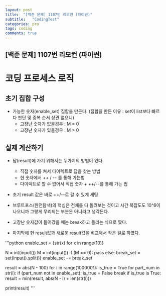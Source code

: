 ```yaml
---
layout: post
title:  "[백준 문제] 1107번 리모컨 (파이썬)"
subtitle:   "CodingTest"
categories: pro
tags: coding
comments: true
---
```


## [백준 문제] 1107번 리모컨 (파이썬)


# 코딩 프로세스 로직

## 초기 집합 구성
- 가능한 숫자(enable_set) 집합을 만든다. (집합을 만든 이유 : set이 list보다 빠르다 판단 및 중복 순서 상관 없으니)
    - 고장난 숫자가 없을경우 : M = 0
    - 고장난 숫자가 있을경우 : M > 0

## 실제 계산하기
- 답(result)에 가기 위해서는 두가지의 방법이 있다.
    - 직접 숫자를 쳐서 다이렉트로 답을 찾는 방법
    - 현 숫자에서 ++ / -- 를 통해 가는법
    - 다이렉트로 할 수 없어서 직접 숫자 + ++/--를 통해 가는 법

- 초기 result 값은 바로 ++/--로 갈 수 있게 세팅

- 브루트포스(완전탐색)의 핵심은 전체를 다 돌려보는 것이고 시간 복잡도도 10^6이 나오니까 그렇게 무리되는 부분은 아니라고 생각든다.

- 고장난 숫자값이 들어갔을 때는 break하고 돌리는 식으로 짰다.

- 마지막에 현 result값과 새로운 result값을 비교해서 작은 걸로 하였다.


'''python
enable_set = {str(x) for x in range(10)}

N = int(input())
M = int(input())
if (M == 0):
    pass
else:
    break_set = set(input().split())
    enable_set -= break_set

result = abs(N - 100)
for i in range(1000001):
    is_true = True
    for part_num in str(i):
        if (part_num not in enable_set):
            is_true = False
            break
    if is_true is True:
        result = min(result, abs(N - i) + len(str(i)))

print(result)
'''
